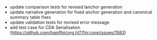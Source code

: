 * update comparison tests for revised lanchor generation
* update narrative generation for fixed anchor generation and canonical summary table fixes
* update validation tests for revised error message
* add test case for CDA Serialisation (https://github.com/hapifhir/org.hl7.fhir.core/issues/1583)
